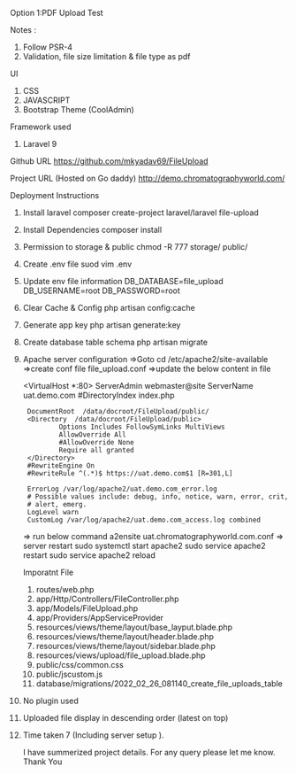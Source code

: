 
Option 1:PDF Upload Test

Notes :

1. Follow PSR-4
2. Validation, file size limitation & file type as pdf

UI

1. CSS
2. JAVASCRIPT
3. Bootstrap Theme (CoolAdmin)

Framework used
1. Laravel 9


Github URL 
https://github.com/mkyadav69/FileUpload

Project URL (Hosted on Go daddy)
http://demo.chromatographyworld.com/  




Deployment Instructions

1. Install laravel
    composer create-project laravel/laravel file-upload

2. Install Dependencies
    composer install
    
3. Permission to storage & public 
    chmod -R 777 storage/ public/

4. Create .env file
    suod vim .env

5. Update env file information
    DB_DATABASE=file_upload
    DB_USERNAME=root
    DB_PASSWORD=root

6. Clear Cache & Config 
    php artisan config:cache

7. Generate app key
    php artisan generate:key

8. Create database table schema
    php artisan migrate

9. Apache server configuration
    =>Goto cd /etc/apache2/site-available
    =>create conf file file_upload.conf
    =>update the below content in file

    <VirtualHost *:80>
        ServerAdmin webmaster@site
        ServerName uat.demo.com
        #DirectoryIndex index.php

        DocumentRoot  /data/docroot/FileUpload/public/
        <Directory  /data/docroot/FileUpload/public>
                Options Includes FollowSymLinks MultiViews
                AllowOverride All
                #AllowOverride None
                Require all granted
        </Directory>
        #RewriteEngine On
        #RewriteRule ^(.*)$ https://uat.demo.com$1 [R=301,L]

        ErrorLog /var/log/apache2/uat.demo.com_error.log
        # Possible values include: debug, info, notice, warn, error, crit,
        # alert, emerg.
        LogLevel warn
        CustomLog /var/log/apache2/uat.demo.com_access.log combined
    </VirtualHost>
    => run below command
    a2ensite uat.chromatographyworld.com.conf
    => server restart
    sudo systemctl start apache2
    sudo service apache2 restart
    sudo service apache2 reload

    Imporatnt File

    1. routes/web.php
    2. app/Http/Controllers/FileController.php
    3. app/Models/FileUpload.php
    4. app/Providers/AppServiceProvider
    5. resources/views/theme/layout/base_layput.blade.php
    6. resources/views/theme/layout/header.blade.php
    7. resources/views/theme/layout/sidebar.blade.php
    8. resources/views/upload/file_upload.blade.php
    9.  public/css/common.css
    10. public/jscustom.js
    11. database/migrations/2022_02_26_081140_create_file_uploads_table

10. No plugin used

11. Uploaded file display in descending order (latest on top)

10. Time taken 7 (Including server setup ).

    I have summerized project details.
    For any query please let me know.
    Thank You












